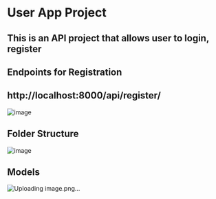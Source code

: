 # User App Project
## This is an API project that allows user to login, register

## Endpoints for Registration
## http://localhost:8000/api/register/

![image](https://github.com/user-attachments/assets/68387f44-e23d-4fe1-9a10-0e5e6005538b)


## Folder Structure
![image](https://github.com/user-attachments/assets/e4416e98-eb6a-4d0d-9146-eeeec5521577)

## Models
![Uploading image.png…]()

